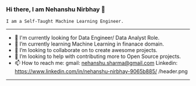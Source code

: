 ### Hi there, I am Nehanshu Nirbhay 👋

    I am a Self-Taught Machine Learning Engineer.
 ----------------------------------------------------------------------------       
- 🔭 I'm currently looking for Data Engineer/ Data Analyst Role.
- 🌱 I’m currently learning Machine Learning in finanace domain.
- 👯 I’m looking to collaborate on to create awesome projects. 
- 🥅 I’m looking to help with contributing more to Open Source projects.
- 📫 How to reach me: gmail: nehanshu.sharma@gmail.com
                       Linkedin: https://www.linkedin.com/in/nehanshu-nirbhay-9065b885/
 /header.png
-----------------------------------------------------------------------------
<!--
**Nehanshu6192/Nehanshu6192** is a ✨ _special_ ✨ repository because its `README.md` (this file) appears on your GitHub profile.

